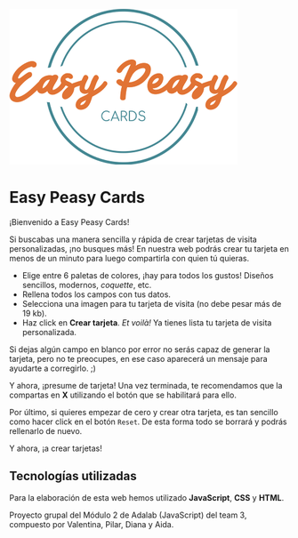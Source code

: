 ![EP](/public/images/easy_5.png)

# Easy Peasy Cards

¡Bienvenido a Easy Peasy Cards!

Si buscabas una manera sencilla y rápida de crear tarjetas de visita personalizadas, ¡no busques más! En nuestra web podrás crear tu tarjeta en menos de un minuto para luego compartirla con quien tú quieras.


- Elige entre 6 paletas de colores, ¡hay para todos los gustos! Diseños sencillos, modernos, *coquette*, etc.
- Rellena todos los campos con tus datos.
- Selecciona una imagen para tu tarjeta de visita (no debe pesar más de 19 kb).
- Haz click en **Crear tarjeta**. *Et voilà!* Ya tienes lista tu tarjeta de visita personalizada.

Si dejas algún campo en blanco por error no serás capaz de generar la tarjeta, pero no te preocupes, en ese caso aparecerá un mensaje para ayudarte a corregirlo. ;)

Y ahora, ¡presume de tarjeta! Una vez terminada, te recomendamos que la compartas en **X** utilizando el botón que se habilitará para ello.

Por último, si quieres empezar de cero y crear otra tarjeta, es tan sencillo como hacer click en el botón `Reset`. De esta forma todo se borrará y podrás rellenarlo de nuevo.

Y ahora, ¡a crear tarjetas!

## Tecnologías utilizadas

Para la elaboración de esta web hemos utilizado **JavaScript**, **CSS** y **HTML**.

Proyecto grupal del Módulo 2 de Adalab (JavaScript) del team 3, compuesto por Valentina, Pilar, Diana y Aida.
